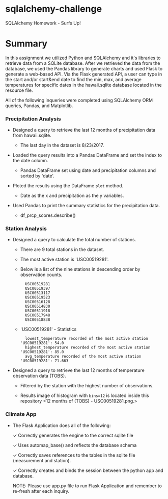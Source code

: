 # sqlalchemy-challenge
SQLAlchemy Homework - Surfs Up!

# Summary    

In this assignment we utilized Python and SQLAlchemy and it's libraries to retrieve data from a SQLite database. After we retrieved the data from the database, we used the Pandas library to generate charts and used Flask to generate a web-based API. Via the Flask generated API, a user can type in the start and/or start&end date to find the min, max, and average temperatures for specific dates in the hawaii.sqlite database located in the resource file. 

All of the following inqueries were completed using SQLAlchemy ORM queries, Pandas, and Matplotlib.

### Precipitation Analysis

* Designed a query to retrieve the last 12 months of precipitation data from hawaii.sqlite.

    * The last day in the dataset is 8/23/2017. 

* Loaded the query results into a Pandas DataFrame and set the index to the date column.

    * Pandas DataFrame set using date and precipitation columns and sorted by 'date'. 

* Ploted the results using the DataFrame `plot` method.

    * Date as the x and precipitation as the y variables. 

* Used Pandas to print the summary statistics for the precipitation data.

    * df_prcp_scores.describe()


### Station Analysis

* Designed a query to calculate the total number of stations.

    * There are 9 total stations in the dataset. 
    * The most active station is 'USC00519281'.
    * Below is a list of the nine stations in descending order by observation counts. 

            USC00519281
            USC00519397
            USC00513117
            USC00519523
            USC00516128
            USC00514830
            USC00511918
            USC00517948
            USC00518838

    * 'USC00519281' - Statistics

            lowest_temperature recorded of the most active station 'USC00519281': 54.0
            highest_temperature recorded of the most active station 'USC00519281': 85.0
            avg_temperature recorded of the most active station 'USC00519281': 71.663

* Designed a query to retrieve the last 12 months of temperature observation data (TOBS).

  * Filtered by the station with the highest number of observations.

  * Results image of histogram with `bins=12` is located inside this repository <12 months of (TOBS) - USC00519281.png.>

### Climate App

* The Flask Application does all of the following:

    ✓ Correctly generates the engine to the correct sqlite file 
    
    ✓ Uses ​automap_base()​ and reflects the database schema 
    
    ✓ Correctly saves references to the tables in the sqlite file (measurement and station). 
    
    ✓ Correctly creates and binds the session between the python app and database. 

    NOTE: Please use app.py file to run Flask Application and remember to re-fresh after each inquiry. 